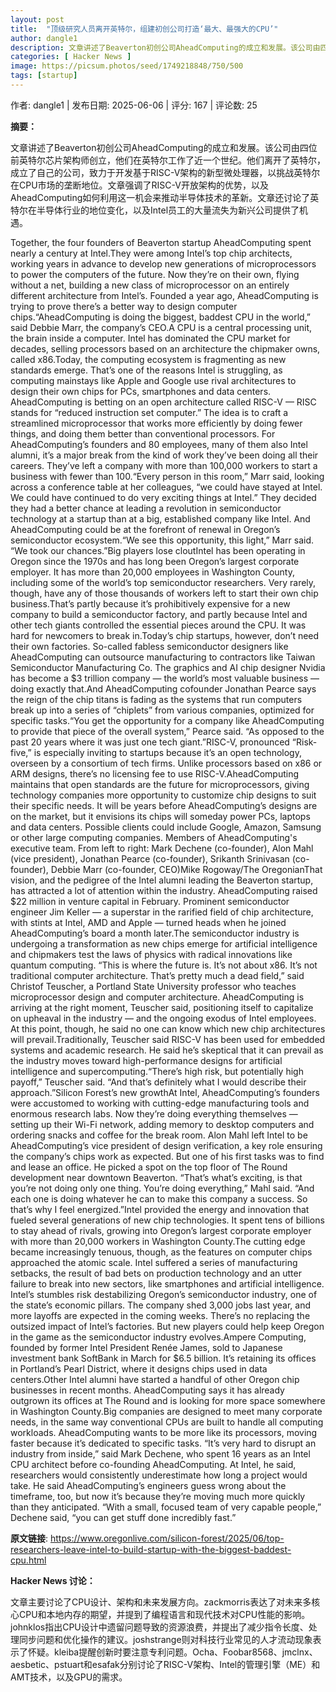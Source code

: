 ```yaml
---
layout: post
title:  "顶级研究人员离开英特尔，组建初创公司打造‘最大、最强大的CPU’"
author: dangle1
description: 文章讲述了Beaverton初创公司AheadComputing的成立和发展。该公司由四位前英特尔芯片架构师创立，他们在英特尔工作了近一个世纪。他们离开了英特尔，成立了自己的公司，致力于开发基于RISC-V架构的新型微处理器，以挑战英特尔在CPU市场的垄断地位。文章强调了RISC-V开放架构的优势，以及AheadComputing如何利用这一机会来推动半导体技术的革新。文章还讨论了英特尔在半导体行业的地位变化，以及Intel员工的大量流失为新兴公司提供了机遇。
categories: [ Hacker News ]
image: https://picsum.photos/seed/1749218848/750/500
tags: [startup]
---
```


作者: dangle1 | 发布日期: 2025-06-06 | 评分: 167 | 评论数: 25

**摘要：**

文章讲述了Beaverton初创公司AheadComputing的成立和发展。该公司由四位前英特尔芯片架构师创立，他们在英特尔工作了近一个世纪。他们离开了英特尔，成立了自己的公司，致力于开发基于RISC-V架构的新型微处理器，以挑战英特尔在CPU市场的垄断地位。文章强调了RISC-V开放架构的优势，以及AheadComputing如何利用这一机会来推动半导体技术的革新。文章还讨论了英特尔在半导体行业的地位变化，以及Intel员工的大量流失为新兴公司提供了机遇。

Together, the four founders of Beaverton startup AheadComputing spent nearly a century at Intel.They were among Intel’s top chip architects, working years in advance to develop new generations of microprocessors to power the computers of the future. Now they’re on their own, flying without a net, building a new class of microprocessor on an entirely different architecture from Intel’s. Founded a year ago, AheadComputing is trying to prove there’s a better way to design computer chips.“AheadComputing is doing the biggest, baddest CPU in the world,” said Debbie Marr, the company’s CEO.A CPU is a central processing unit, the brain inside a computer. Intel has dominated the CPU market for decades, selling processors based on an architecture the chipmaker owns, called x86.Today, the computing ecosystem is fragmenting as new standards emerge. That’s one of the reasons Intel is struggling, as computing mainstays like Apple and Google use rival architectures to design their own chips for PCs, smartphones and data centers. AheadComputing is betting on an open architecture called RISC-V — RISC stands for “reduced instruction set computer.” The idea is to craft a streamlined microprocessor that works more efficiently by doing fewer things, and doing them better than conventional processors. For AheadComputing’s founders and 80 employees, many of them also Intel alumni, it’s a major break from the kind of work they’ve been doing all their careers. They’ve left a company with more than 100,000 workers to start a business with fewer than 100.“Every person in this room,” Marr said, looking across a conference table at her colleagues, “we could have stayed at Intel. We could have continued to do very exciting things at Intel.” They decided they had a better chance at leading a revolution in semiconductor technology at a startup than at a big, established company like Intel. And AheadComputing could be at the forefront of renewal in Oregon’s semiconductor ecosystem.“We see this opportunity, this light,” Marr said. “We took our chances.”Big players lose cloutIntel has been operating in Oregon since the 1970s and has long been Oregon’s largest corporate employer. It has more than 20,000 employees in Washington County, including some of the world’s top semiconductor researchers. Very rarely, though, have any of those thousands of workers left to start their own chip business.That’s partly because it’s prohibitively expensive for a new company to build a semiconductor factory, and partly because Intel and other tech giants controlled the essential pieces around the CPU. It was hard for newcomers to break in.Today’s chip startups, however, don’t need their own factories. So-called fabless semiconductor designers like AheadComputing can outsource manufacturing to contractors like Taiwan Semiconductor Manufacturing Co. The graphics and AI chip designer Nvidia has become a $3 trillion company — the world’s most valuable business — doing exactly that.And AheadComputing cofounder Jonathan Pearce says the reign of the chip titans is fading as the systems that run computers break up into a series of “chiplets” from various companies, optimized for specific tasks.“You get the opportunity for a company like AheadComputing to provide that piece of the overall system,” Pearce said. “As opposed to the past 20 years where it was just one tech giant.”RISC-V, pronounced “Risk-five,” is especially inviting to startups because it’s an open technology, overseen by a consortium of tech firms. Unlike processors based on x86 or ARM designs, there’s no licensing fee to use RISC-V.AheadComputing maintains that open standards are the future for microprocessors, giving technology companies more opportunity to customize chip designs to suit their specific needs. It will be years before AheadComputing’s designs are on the market, but it envisions its chips will someday power PCs, laptops and data centers. Possible clients could include Google, Amazon, Samsung or other large computing companies. Members of AheadComputing's executive team. From left to right: Mark Dechene (co-founder), Alon Mahl (vice president), Jonathan Pearce (co-founder), Srikanth Srinivasan (co-founder), Debbie Marr (co-founder, CEO)Mike Rogoway/The OregonianThat vision, and the pedigree of the Intel alumni leading the Beaverton startup, has attracted a lot of attention within the industry. AheadComputing raised $22 million in venture capital in February. Prominent semiconductor engineer Jim Keller — a superstar in the rarified field of chip architecture, with stints at Intel, AMD and Apple — turned heads when he joined AheadComputing’s board a month later.The semiconductor industry is undergoing a transformation as new chips emerge for artificial intelligence and chipmakers test the laws of physics with radical innovations like quantum computing. “This is where the future is. It’s not about x86. It’s not traditional computer architecture. That’s pretty much a dead field,” said Christof Teuscher, a Portland State University professor who teaches microprocessor design and computer architecture. AheadComputing is arriving at the right moment, Teuscher said, positioning itself to capitalize on upheaval in the industry — and the ongoing exodus of Intel employees. At this point, though, he said no one can know which new chip architectures will prevail.Traditionally, Teuscher said RISC-V has been used for embedded systems and academic research. He said he’s skeptical that it can prevail as the industry moves toward high-performance designs for artificial intelligence and supercomputing.“There’s high risk, but potentially high payoff,” Teuscher said. “And that’s definitely what I would describe their approach.”Silicon Forest’s new growthAt Intel, AheadComputing’s founders were accustomed to working with cutting-edge manufacturing tools and enormous research labs. Now they’re doing everything themselves — setting up their Wi-Fi network, adding memory to desktop computers and ordering snacks and coffee for the break room. Alon Mahl left Intel to be AheadComputing’s vice president of design verification, a key role ensuring the company’s chips work as expected. But one of his first tasks was to find and lease an office. He picked a spot on the top floor of The Round development near downtown Beaverton. “That’s what’s exciting, is that you’re not doing only one thing. You’re doing everything,” Mahl said. “And each one is doing whatever he can to make this company a success. So that’s why I feel energized.”Intel provided the energy and innovation that fueled several generations of new chip technologies. It spent tens of billions to stay ahead of rivals, growing into Oregon’s largest corporate employer with more than 20,000 workers in Washington County.The cutting edge became increasingly tenuous, though, as the features on computer chips approached the atomic scale. Intel suffered a series of manufacturing setbacks, the result of bad bets on production technology and an utter failure to break into new sectors, like smartphones and artificial intelligence. Intel’s stumbles risk destabilizing Oregon’s semiconductor industry, one of the state’s economic pillars. The company shed 3,000 jobs last year, and more layoffs are expected in the coming weeks. There’s no replacing the outsized impact of Intel’s factories. But new players could help keep Oregon in the game as the semiconductor industry evolves.Ampere Computing, founded by former Intel President Renée James, sold to Japanese investment bank SoftBank in March for $6.5 billion. It’s retaining its offices in Portland’s Pearl District, where it designs chips used in data centers.Other Intel alumni have started a handful of other Oregon chip businesses in recent months. AheadComputing says it has already outgrown its offices at The Round and is looking for more space somewhere in Washington County.Big companies are designed to meet many corporate needs, in the same way conventional CPUs are built to handle all computing workloads. AheadComputing wants to be more like its processors, moving faster because it’s dedicated to specific tasks. “It’s very hard to disrupt an industry from inside,” said Mark Dechene, who spent 16 years as an Intel CPU architect before co-founding AheadComputing. At Intel, he said, researchers would consistently underestimate how long a project would take. He said AheadComputing’s engineers guess wrong about the timeframe, too, but now it’s because they’re moving much more quickly than they anticipated. “With a small, focused team of very capable people,” Dechene said, “you can get stuff done incredibly fast.”

**原文链接**: https://www.oregonlive.com/silicon-forest/2025/06/top-researchers-leave-intel-to-build-startup-with-the-biggest-baddest-cpu.html

**Hacker News 讨论：**

文章主要讨论了CPU设计、架构和未来发展方向。zackmorris表达了对未来多核心CPU和本地内存的期望，并提到了编程语言和现代技术对CPU性能的影响。johnklos指出CPU设计中遗留问题导致的资源浪费，并提出了减少指令长度、处理同步问题和优化操作的建议。joshstrange则对科技行业常见的人才流动现象表示了怀疑。kleiba提醒创新时要注意专利问题。Ocha、Foobar8568、jmclnx、aesbetic、pstuart和esafak分别讨论了RISC-V架构、Intel的管理引擎（ME）和AMT技术，以及GPU的需求。


